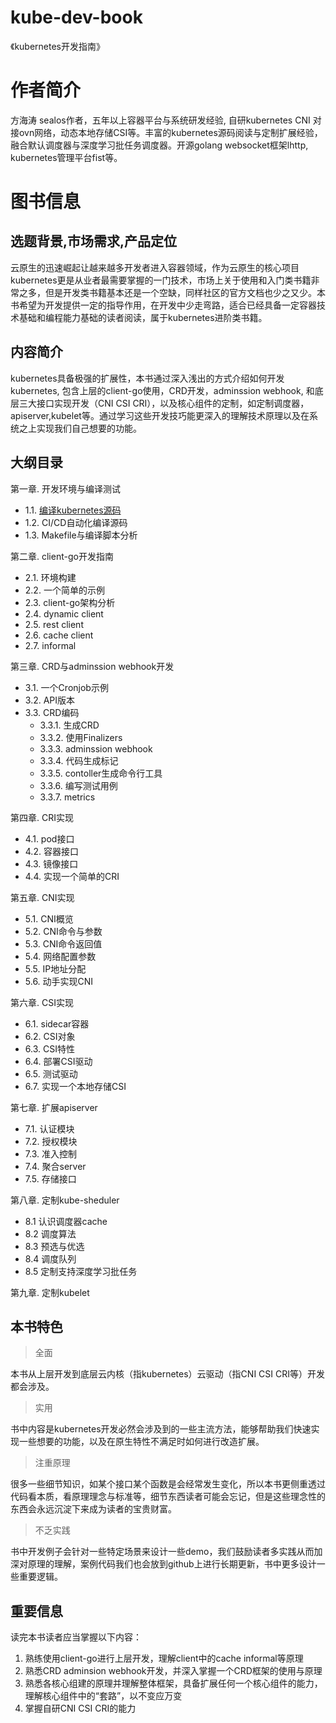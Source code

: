 # kube-dev-book
《kubernetes开发指南》

# 作者简介
方海涛 sealos作者，五年以上容器平台与系统研发经验, 自研kubernetes CNI 对接ovn网络，动态本地存储CSI等。丰富的kubernetes源码阅读与定制扩展经验，融合默认调度器与深度学习批任务调度器。开源golang websocket框架lhttp, kubernetes管理平台fist等。

# 图书信息
## 选题背景,市场需求,产品定位
   云原生的迅速崛起让越来越多开发者进入容器领域，作为云原生的核心项目kubernetes更是从业者最需要掌握的一门技术，市场上关于使用和入门类书籍非常之多，但是开发类书籍基本还是一个空缺，同样社区的官方文档也少之又少。本书希望为开发提供一定的指导作用，在开发中少走弯路，适合已经具备一定容器技术基础和编程能力基础的读者阅读，属于kubernetes进阶类书籍。

## 内容简介
   kubernetes具备极强的扩展性，本书通过深入浅出的方式介绍如何开发kubernetes, 包含上层的client-go使用，CRD开发，adminssion webhook, 和底层三大接口实现开发（CNI CSI CRI），以及核心组件的定制，如定制调度器，apiserver,kubelet等。通过学习这些开发技巧能更深入的理解技术原理以及在系统之上实现我们自己想要的功能。

## 大纲目录
第一章. 开发环境与编译测试
  - 1.1. [编译kubernetes源码](/chapter1/build-kubernetes1.1.md)
  - 1.2. CI/CD自动化编译源码
  - 1.3. Makefile与编译脚本分析

第二章. client-go开发指南
  - 2.1. 环境构建
  - 2.2. 一个简单的示例
  - 2.3. client-go架构分析
  - 2.4. dynamic client
  - 2.5. rest client
  - 2.6. cache client
  - 2.7. informal

第三章. CRD与adminssion webhook开发
  - 3.1. 一个Cronjob示例
  - 3.2. API版本
  - 3.3. CRD编码
      - 3.3.1. 生成CRD
      - 3.3.2. 使用Finalizers
      - 3.3.3. adminssion webhook
      - 3.3.4. 代码生成标记
      - 3.3.5. contoller生成命令行工具
      - 3.3.6. 编写测试用例
      - 3.3.7. metrics

第四章. CRI实现
  - 4.1. pod接口
  - 4.2. 容器接口
  - 4.3. 镜像接口
  - 4.4. 实现一个简单的CRI

第五章. CNI实现
  - 5.1. CNI概览
  - 5.2. CNI命令与参数
  - 5.3. CNI命令返回值
  - 5.4. 网络配置参数
  - 5.5. IP地址分配
  - 5.6. 动手实现CNI

第六章. CSI实现
  - 6.1. sidecar容器
  - 6.2. CSI对象  
  - 6.3. CSI特性
  - 6.4. 部署CSI驱动
  - 6.5. 测试驱动
  - 6.7. 实现一个本地存储CSI

第七章. 扩展apiserver
  - 7.1. 认证模块
  - 7.2. 授权模块
  - 7.3. 准入控制
  - 7.4. 聚合server
  - 7.5. 存储接口

第八章. 定制kube-sheduler
  - 8.1 认识调度器cache
  - 8.2 调度算法
  - 8.3 预选与优选
  - 8.4 调度队列
  - 8.5 定制支持深度学习批任务

第九章. 定制kubelet

## 本书特色
> 全面

  本书从上层开发到底层云内核（指kubernetes）云驱动（指CNI CSI CRI等）开发都会涉及。

> 实用
 
   书中内容是kubernetes开发必然会涉及到的一些主流方法，能够帮助我们快速实现一些想要的功能，以及在原生特性不满足时如何进行改造扩展。

> 注重原理

   很多一些细节知识，如某个接口某个函数是会经常发生变化，所以本书更侧重透过代码看本质，看原理理念与标准等，细节东西读者可能会忘记，但是这些理念性的东西会永远沉淀下来成为读者的宝贵财富。

> 不乏实践

   书中开发例子会针对一些特定场景来设计一些demo，我们鼓励读者多实践从而加深对原理的理解，案例代码我们也会放到github上进行长期更新，书中更多设计一些重要逻辑。

## 重要信息

读完本书读者应当掌握以下内容：

1. 熟练使用client-go进行上层开发，理解client中的cache informal等原理
2. 熟悉CRD adminsion webhook开发，并深入掌握一个CRD框架的使用与原理
3. 熟悉各核心组建的原理并理解整体框架，具备扩展任何一个核心组件的能力，理解核心组件中的“套路”，以不变应万变
4. 掌握自研CNI CSI CRI的能力
